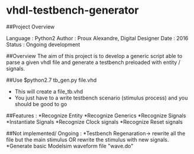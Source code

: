 # vhdl-testbench-generator

##Project Overview

Language : Python2
Author : Proux Alexandre, Digital Designer
Date : 2016
Status : Ongoing development

##Overview
The aim of this project is to develop a generic script able to parse a given vhdl file and  generate a testbench preloaded with entity / signals.

##Use
$python2.7 tb_gen.py file.vhd
* This will create a file_tb.vhd
* You just have to a write testbench scenario (stimulus process) and you should be good to go


##Features :
*Recognize Entity
*Recognize Generics
*Recognize Signals
*Instantiate Signals
*Recognize Clock signals
*Recognize Reset signals

##Not implemented/ Ongoing :
*Testbench Regenaration-> rewrite all the file but the main stimulus OR rewrite the stimulus with new signals.
*Generate basic Modelsim waveform file "wave.do"



